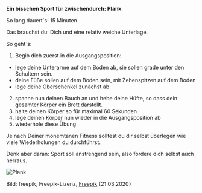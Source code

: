 **Ein bisschen Sport für zwischendurch: Plank**

So lang dauert´s: 15 Minuten

Das brauchst du: Dich und eine relativ weiche Unterlage.

So geht´s: 
  1. Begib dich zuerst in die Ausgangsposition:
  * lege deine Unterarme auf dem Boden ab, sie sollen grade unter den Schultern sein.
  * deine Füße sollen auf dem Boden sein, mit Zehenspitzen auf dem Boden
  * lege deine Oberschenkel zunächst ab
  2. spanne nun deinen Bauch an und hebe deine Hüfte, so dass dein gesamter Körper ein Brett darstellt.
  3. halte deinen Körper so für maximal 60 Sekunden
  4. lege deinen Körper nun wieder in die Ausgangsposition ab
  5. wiederhole diese Übung 
  
Je nach Deiner monemtanen Fitness solltest du dir selbst überlegen wie viele Wiederholungen du durchführst. 

Denk aber daran: Sport soll anstrengend sein, also fordere dich selbst auch herraus.

![Plank](https://image.freepik.com/fotos-kostenlos/mann-der-plankenuebung-tut_23-2147775982.jpg)
 
Bild: freepik, Freepik-Lizenz, [Freepik](https://de.freepik.com/fotos-kostenlos/mann-der-plankenuebung-tut_2020967.htm#page=1&query=sport%20plank&position=6) {21.03.2020}
